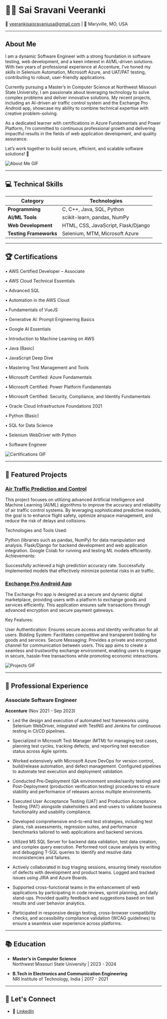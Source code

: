 # 👩‍💻 Sai Sravani Veeranki  

📧 veerankisaisravaniusa@gmail.com  | 📍 Maryville, MO, USA  

---

## About Me  
I am a dynamic Software Engineer with a strong foundation in software testing, web development, and a keen interest in AI/ML-driven solutions. With two years of professional experience at Accenture, I’ve honed my skills in Selenium Automation, Microsoft Azure, and UAT/PAT testing, contributing to robust, user-friendly applications.

Currently pursuing a Master’s in Computer Science at Northwest Missouri State University, I am passionate about leveraging technology to solve complex problems and deliver innovative solutions. My recent projects, including an AI-driven air traffic control system and the Exchange Pro Android app, showcase my ability to combine technical expertise with creative problem-solving.

As a dedicated learner with certifications in Azure Fundamentals and Power Platform, I’m committed to continuous professional growth and delivering impactful results in the fields of web application development, and quality assurance.

Let’s work together to build secure, efficient, and scalable software solutions! 🚀

![About Me GIF](https://media.giphy.com/media/3o7abKhOpu0NwenH3O/giphy.gif)  

---

## 💻 Technical Skills  

| **Category**          | **Technologies**                     |
|------------------------|--------------------------------------|
| **Programming**        | C, C++, Java, SQL, Python           |
| **AI/ML Tools**        | scikit-learn, pandas, NumPy         |
| **Web Development**    | HTML, CSS, JavaScript, Flask/Django |
| **Testing Frameworks** | Selenium, MTM, Microsoft Azure      |

---

## 🏆 Certifications  

•	AWS Certified Developer – Associate

•	AWS Cloud Technical Essentials

•	Advanced SQL 

•	Automation in the AWS Cloud

•	Fundamentals of VueJS

•	Generative AI: Prompt Engineering Basics

•	Google AI Essentials

•	Introduction to Machine Learning on AWS

•	Java (Basic) 

•	JavaScript Deep Dive

•	Mastering Test Management and Tools

•	Microsoft Certified: Azure Fundamentals

•	Microsoft Certified: Power Platform Fundamentals

•	Microsoft Certified: Security, Compliance, and Identity Fundamentals

•	Oracle Cloud Infrastructure Foundations 2021

•	Python (Basic) 

•	SQL for Data Science 

•	Selenium WebDriver with Python 

•	Software Engineer 
 

![Certifications GIF](https://media.giphy.com/media/26AHONQ79FdWZhAI0/giphy.gif)  

---

## 🚀 Featured Projects  

### **[Air Traffic Prediction and Control](#)**  
This project focuses on utilizing advanced Artificial Intelligence and Machine Learning (AI/ML) algorithms to improve the accuracy and reliability of air traffic control systems. By leveraging sophisticated predictive models, the goal is to enhance flight safety, optimize airspace management, and reduce the risk of delays and collisions.

Technologies and Tools Used:

Python (libraries such as pandas, NumPy) for data manipulation and analysis.
Flask/Django for backend development and web application integration.
Google Colab for running and testing ML models efficiently.
Achievements:

Successfully achieved a high prediction accuracy rate.
Successfully implemented models that effectively minimize potential risks in air traffic.
 

### **[Exchange Pro Android App](#)**  
The Exchange Pro app is designed as a secure and dynamic digital marketplace, providing users with a platform to exchange goods and services efficiently. This application ensures safe transactions through advanced encryption and secure payment gateways.

Key Features:

User Authentication: Ensures secure access and identity verification for all users.
Bidding System: Facilitates competitive and transparent bidding for goods and services.
Secure Messaging: Provides a private and encrypted channel for communication between users.
This app aims to create a seamless and trustworthy exchange environment, enabling users to engage in secure, hassle-free transactions while promoting economic interactions.

![Projects GIF](https://media.giphy.com/media/L1R1tvI9svkIWwpVYr/giphy.gif)  

---

## 🏢 Professional Experience  

### Associate Software Engineer  
**Accenture** (Nov 2021 - Sep 2023)


- Led the design and execution of automated test frameworks using Selenium WebDriver, integrated with TestNG and Jenkins for continuous testing in CI/CD pipelines.

- Specialized in Microsoft Test Manager (MTM) for managing test cases, planning test cycles, tracking defects, and reporting test execution status across Agile sprints.

- Worked extensively with Microsoft Azure DevOps for version control, build/release automation, and defect management. Configured pipelines to automate test execution and deployment validation.

- Conducted Pre-Deployment (QA environment smoke/sanity testing) and Post-Deployment (production verification testing) procedures to ensure stability and performance of releases across multiple environments.

- Executed User Acceptance Testing (UAT) and Production Acceptance Testing (PAT) alongside stakeholders and end-users to validate business functionality and usability compliance.

- Developed comprehensive end-to-end test strategies, including test plans, risk assessments, regression suites, and performance benchmarks tailored to web applications and backend services.

- Utilized MS SQL Server for backend data validation, test data creation, and complex query execution. Performed root cause analysis by writing and debugging T-SQL queries to identify and resolve data inconsistencies and failures.

- Actively collaborated in bug triaging sessions, ensuring timely resolution of defects with development and product teams. Logged and tracked issues using JIRA and Azure Boards.

- Supported cross-functional teams in the enhancement of web applications by participating in code reviews, sprint planning, and daily stand-ups. Provided quality feedback and suggestions based on test results and user behavior analytics.

- Participated in responsive design testing, cross-browser compatibility checks, and accessibility compliance validation (WCAG guidelines) to ensure a seamless user experience across platforms.

---

## 📚 Education  

- **Master’s in Computer Science**  
  Northwest Missouri State University | 2023 - 2024 

- **B.Tech in Electronics and Communication Engineering**  
  NRI Institute of Technology, India | 2017 - 2021  

---

## 🔗 Let's Connect  

- 💼 [LinkedIn](https://www.linkedin.com/in/sai-sravani-veeranki-38092022b/)  
 
